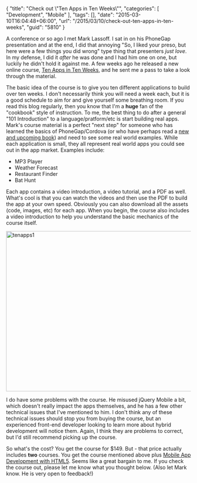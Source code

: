 {
	"title": "Check out \\\"Ten Apps in Ten Weeks\\\"",
	"categories": [
		"Development",
		"Mobile"
	],
	"tags": [],
	"date": "2015-03-10T16:04:48+06:00",
	"url": "/2015/03/10/check-out-ten-apps-in-ten-weeks",
	"guid": "5810"
}

A conference or so ago I met Mark Lassoff. I sat in on his PhoneGap presentation and at the end, I did that annoying "So, I liked your preso, but here were a few things you did wrong" type thing that presenters <i>just love</i>. In my defense, I did it <i>after</i> he was done and I had him one on one, but luckily he didn't hold it against me. A few weeks ago he released a new online course, <a href="https://learntoprogram.tv/courses/mobile-development-bundle-10-apps-in-10-weeks-and-mobile-app-development-with-html5">Ten Apps in Ten Weeks</a>, and he sent me a pass to take a look through the material.

<!--more-->

The basic idea of the course is to give you ten different applications to build over ten weeks. I don't necessarily think you will need a week each, but it is a good schedule to aim for and give yourself some breathing room. If you read this blog regularly, then you know that I'm a <strong>huge</strong> fan of the "cookbook" style of instruction. To me, the best thing to do after a general "101 Introduction" to a language/pratform/etc is start building real apps. Mark's course material is a perfect "next step" for someone who has learned the basics of PhoneGap/Cordova (or who have perhaps read a <a href="http://www.manning.com/camden/">new and upcoming book</a>) and need to see some real world examples. While each application is small, they all represent real world apps you could see out in the app market. Examples include:

<ul>
<li>MP3 Player</li>
<li>Weather Forecast</li>
<li>Restaurant Finder</li>
<li>Bat Hunt</li>
</ul>

Each app contains a video introduction, a video tutorial, and a PDF as well. What's cool is that you can watch the videos and then use the PDF to build the app at your own speed. Obviously you can also download all the assets (code, images, etc) for each app. When you begin, the course also includes a video introduction to help you understand the basic mechanics of the course itself.

<a href="http://www.raymondcamden.com/wp-content/uploads/2015/03/tenapps1.png"><img src="https://static.raymondcamden.com/images/wp-content/uploads/2015/03/tenapps1.png" alt="tenapps1" width="850" height="436" class="alignnone size-full wp-image-5811" /></a>

I do have some problems with the course. He misused jQuery Mobile a bit, which doesn't really impact the apps themselves, and he has a few other technical issues that I've mentioned to him. I don't think any of these technical issues should stop you from buying the course, but an experienced front-end developer looking to learn more about hybrid development will notice them. Again, I think they are problems to correct, but I'd still recommend picking up the course.

So what's the cost? You get the course for $149. But - that price actually includes <strong>two</strong> courses. You get the course mentioned above plus <a href="https://learntoprogram.tv/courses/mobile-app-development-with-html5">Mobile App Development with HTML5</a>. Seems like a great bargain to me. If you check the course out, please let me know what you thought below. (Also let Mark know. He is very open to feedback!)